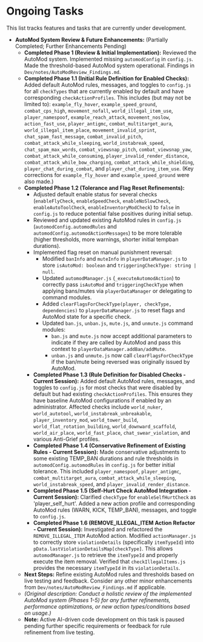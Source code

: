 # Ongoing Tasks

This list tracks features and tasks that are currently under development.

*   **AutoMod System Review & Future Enhancements:** (Partially Completed; Further Enhancements Pending)
    *   **Completed Phase 1 (Review & Initial Implementation):** Reviewed the AutoMod system. Implemented missing `automodConfig` in `config.js`. Made the threshold-based AutoMod system operational. Findings in `Dev/notes/AutoModReview_Findings.md`.
    *   **Completed Phase 1.1 (Initial Rule Definition for Enabled Checks):** Added default AutoMod rules, messages, and toggles to `config.js` for all `checkTypes` that are currently enabled by default and have corresponding `checkActionProfiles`. This includes (but may not be limited to): `example_fly_hover`, `example_speed_ground`, `combat_cps_high`, `movement_nofall`, `world_illegal_item_use`, `player_namespoof`, `example_reach_attack`, `movement_noslow`, `action_fast_use`, `player_antigmc`, `combat_multitarget_aura`, `world_illegal_item_place`, `movement_invalid_sprint`, `chat_spam_fast_message`, `combat_invalid_pitch`, `combat_attack_while_sleeping`, `world_instabreak_speed`, `chat_spam_max_words`, `combat_viewsnap_pitch`, `combat_viewsnap_yaw`, `combat_attack_while_consuming`, `player_invalid_render_distance`, `combat_attack_while_bow_charging`, `combat_attack_while_shielding`, `player_chat_during_combat`, and `player_chat_during_item_use`. (Key corrections for `example_fly_hover` and `example_speed_ground` were also made.)
    *   **Completed Phase 1.2 (Tolerance and Flag Reset Refinements):**
        *   Adjusted default enable status for several checks (`enableFlyCheck`, `enableSpeedCheck`, `enableNoSlowCheck`, `enableAutoToolCheck`, `enableInventoryModCheck`) to `false` in `config.js` to reduce potential false positives during initial setup.
        *   Reviewed and updated existing AutoMod rules in `config.js` (`automodConfig.automodRules` and `automodConfig.automodActionMessages`) to be more tolerable (higher thresholds, more warnings, shorter initial tempban durations).
        *   Implemented flag reset on manual punishment reversal:
            *   Modified `banInfo` and `muteInfo` in `playerDataManager.js` to store `isAutoMod: boolean` and `triggeringCheckType: string | null`.
            *   Updated `automodManager.js` (`_executeAutomodAction`) to correctly pass `isAutoMod` and `triggeringCheckType` when applying bans/mutes via `playerDataManager` or delegating to command modules.
            *   Added `clearFlagsForCheckType(player, checkType, dependencies)` to `playerDataManager.js` to reset flags and AutoMod state for a specific check.
            *   Updated `ban.js`, `unban.js`, `mute.js`, and `unmute.js` command modules:
                *   `ban.js` and `mute.js` now accept additional parameters to indicate if they are called by AutoMod and pass this context to `playerDataManager.addBan/addMute`.
                *   `unban.js` and `unmute.js` now call `clearFlagsForCheckType` if the ban/mute being reversed was originally issued by AutoMod.
        *   **Completed Phase 1.3 (Rule Definition for Disabled Checks - Current Session):** Added default AutoMod rules, messages, and toggles to `config.js` for most checks that were disabled by default but had existing `checkActionProfiles`. This ensures they have baseline AutoMod configurations if enabled by an administrator. Affected checks include `world_nuker`, `world_autotool`, `world_instabreak_unbreakable`, `player_inventory_mod`, `world_tower_build`, `world_flat_rotation_building`, `world_downward_scaffold`, `world_air_place`, `world_fast_place`, `chat_swear_violation`, and various Anti-Grief profiles.
        *   **Completed Phase 1.4 (Conservative Refinement of Existing Rules - Current Session):** Made conservative adjustments to some existing TEMP_BAN durations and rule thresholds in `automodConfig.automodRules` in `config.js` for better initial tolerance. This included `player_namespoof`, `player_antigmc`, `combat_multitarget_aura`, `combat_attack_while_sleeping`, `world_instabreak_speed`, and `player_invalid_render_distance`.
        *   **Completed Phase 1.5 (Self-Hurt Check AutoMod Integration - Current Session):** Clarified `checkType` for `enableSelfHurtCheck` as 'player_self_hurt'. Added a new action profile and corresponding AutoMod rules (WARN, KICK, TEMP_BAN), messages, and toggle to `config.js`.
        *   **Completed Phase 1.6 (REMOVE_ILLEGAL_ITEM Action Refactor - Current Session):** Investigated and refactored the `REMOVE_ILLEGAL_ITEM` AutoMod action. Modified `actionManager.js` to correctly store `violationDetails` (specifically `itemTypeId`) into `pData.lastViolationDetailsMap[checkType]`. This allows `automodManager.js` to retrieve the `itemTypeId` and properly execute the item removal. Verified that `checkIllegalItems.js` provides the necessary `itemTypeId` in its `violationDetails`.
    *   **Next Steps:** Refine existing AutoMod rules and thresholds based on live testing and feedback. Consider any other minor enhancements from `Dev/notes/AutoModReview_Findings.md` if applicable.
    *   *(Original description: Conduct a holistic review of the implemented AutoMod system (Phases 1-5) for any further refinements, performance optimizations, or new action types/conditions based on usage.)*
    *   **Note:** Active AI-driven code development on this task is paused pending further specific requirements or feedback for rule refinement from live testing.
